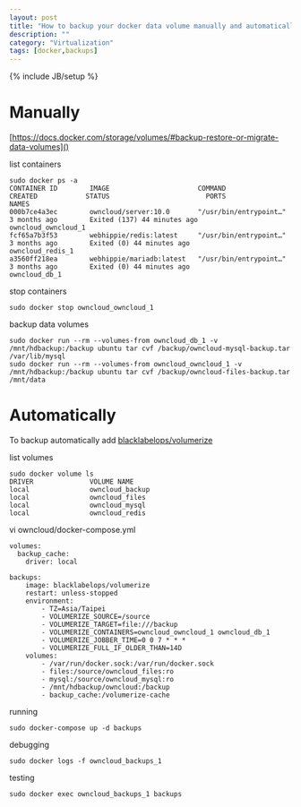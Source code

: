 ```yaml
---
layout: post
title: "How to backup your docker data volume manually and automatically"
description: ""
category: "Virtualization"
tags: [docker,backups]
---
```

{% include JB/setup %}

# Manually 

[https://docs.docker.com/storage/volumes/#backup-restore-or-migrate-data-volumes]()

list containers
```
sudo docker ps -a
CONTAINER ID        IMAGE                      COMMAND                  CREATED            STATUS                        PORTS                    NAMES
000b7ce4a3ec        owncloud/server:10.0       "/usr/bin/entrypoint…"   3 months ago        Exited (137) 44 minutes ago                            owncloud_owncloud_1
fcf65a7b3f53        webhippie/redis:latest     "/usr/bin/entrypoint…"   3 months ago        Exited (0) 44 minutes ago                              owncloud_redis_1
a3560ff218ea        webhippie/mariadb:latest   "/usr/bin/entrypoint…"   3 months ago        Exited (0) 44 minutes ago                              owncloud_db_1
```

stop containers 
```
sudo docker stop owncloud_owncloud_1
```

backup data volumes 
```
sudo docker run --rm --volumes-from owncloud_db_1 -v /mnt/hdbackup:/backup ubuntu tar cvf /backup/owncloud-mysql-backup.tar /var/lib/mysql
sudo docker run --rm --volumes-from owncloud_owncloud_1 -v /mnt/hdbackup:/backup ubuntu tar cvf /backup/owncloud-files-backup.tar /mnt/data
```

# Automatically

To backup automatically add [blacklabelops/volumerize](https://hub.docker.com/r/blacklabelops/volumerize/)

list volumes 
```
sudo docker volume ls
DRIVER              VOLUME NAME
local               owncloud_backup
local               owncloud_files
local               owncloud_mysql
local               owncloud_redis
```

vi owncloud/docker-compose.yml 
```
volumes:
  backup_cache:
    driver: local

backups:
    image: blacklabelops/volumerize
    restart: unless-stopped
    environment:
        - TZ=Asia/Taipei
        - VOLUMERIZE_SOURCE=/source
        - VOLUMERIZE_TARGET=file:///backup
        - VOLUMERIZE_CONTAINERS=owncloud_owncloud_1 owncloud_db_1
        - VOLUMERIZE_JOBBER_TIME=0 0 7 * * *
        - VOLUMERIZE_FULL_IF_OLDER_THAN=14D
    volumes:
        - /var/run/docker.sock:/var/run/docker.sock
        - files:/source/owncloud_files:ro
        - mysql:/source/owncloud_mysql:ro
        - /mnt/hdbackup/owncloud:/backup
        - backup_cache:/volumerize-cache
```

running 
```
sudo docker-compose up -d backups 
```

debugging 
```
sudo docker logs -f owncloud_backups_1 
```

testing 
```
sudo docker exec owncloud_backups_1 backups 
```
